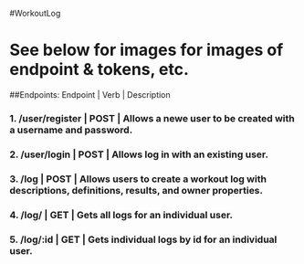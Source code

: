 #WorkoutLog

# See below for images for images of endpoint & tokens, etc.

##Endpoints:
Endpoint | Verb | Description

### 1. /user/register | POST | Allows a newe user to be created with a username and password.

### 2. /user/login | POST | Allows log in with an existing user.

### 3. /log | POST | Allows users to create a workout log with descriptions, definitions, results, and owner properties.

### 4. /log/ | GET | Gets all logs for an individual user.

### 5. /log/:id | GET | Gets individual logs by id for an individual user.
